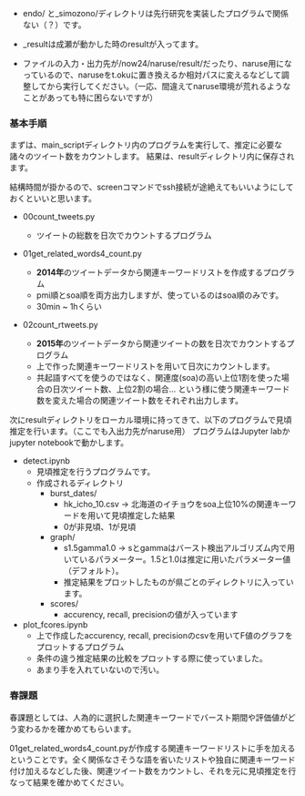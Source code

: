 - endo/ と_simozono/ディレクトリは先行研究を実装したプログラムで関係ない（？）です。
- _resultは成瀬が動かした時のresultが入ってます。

- ファイルの入力・出力先が/now24/naruse/result/だったり、naruse用になっているので、naruseをt.okuに置き換えるか相対パスに変えるなどして調整してから実行してください。（一応、間違えてnaruse環境が荒れるようなことがあっても特に困らないですが）

### 基本手順

まずは、main_scriptディレクトリ内のプログラムを実行して、推定に必要な諸々のツイート数をカウントします。
結果は、resultディレクトリ内に保存されます。

結構時間が掛かるので、screenコマンドでssh接続が途絶えてもいいようにしておくといいと思います。

- 00count_tweets.py
  - ツイートの総数を日次でカウントするプログラム

- 01get_related_words4_count.py
  - **2014年**のツイートデータから関連キーワードリストを作成するプログラム
  - pmi順とsoa順を両方出力しますが、使っているのはsoa順のみです。
  - 30min ~ 1hくらい

- 02count_rtweets.py
  - **2015年**のツイートデータから関連ツイートの数を日次でカウントするプログラム
  - 上で作った関連キーワードリストを用いて日次にカウントします。
  - 共起語すべてを使うのではなく、関連度(soa)の高い上位1割を使った場合の日次ツイート数、上位2割の場合... という様に使う関連キーワード数を変えた場合の関連ツイート数をそれぞれ出力します。



次にresultディレクトリをローカル環境に持ってきて、以下のプログラムで見頃推定を行います。（ここでも入出力先がnaruse用）
プログラムはJupyter labかjupyter notebookで動かします。

- detect.ipynb
  - 見頃推定を行うプログラムです。
  - 作成されるディレクトリ
    - burst_dates/
      - hk_icho_10.csv → 北海道のイチョウをsoa上位10%の関連キーワードを用いて見頃推定した結果
      - 0が非見頃、1が見頃
    - graph/
      - s1.5gamma1.0 → sとgammaはバースト検出アルゴリズム内で用いているパラメーター。1.5と1.0は推定に用いたパラメーター値（デフォルト）。
      - 推定結果をプロットしたものが県ごとのディレクトリに入っています。
    - scores/
      - accurency, recall, precisionの値が入っています
- plot_fcores.ipynb
  - 上で作成したaccurency, recall, precisionのcsvを用いてF値のグラフをプロットするプログラム
  - 条件の違う推定結果の比較をプロットする際に使っていました。
  - あまり手を入れていないので汚い。

### 春課題

春課題としては、人為的に選択した関連キーワードでバースト期間や評価値がどう変わるかを確かめてもらいます。

01get_related_words4_count.pyが作成する関連キーワードリストに手を加えるということです。全く関係なさそうな語を省いたリストや独自に関連キーワード付け加えるなどした後、関連ツイート数をカウントし、それを元に見頃推定を行なって結果を確かめてください。